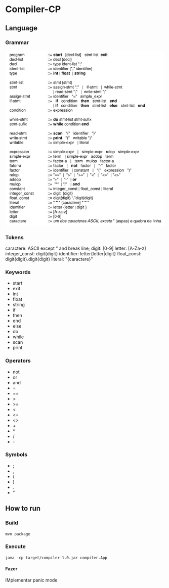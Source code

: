 # Compiler-CP

## Language 

### Grammar

![](doc/Grammar.png)

### Tokens

caractere: ASCII except " and break line;
digit: [0-9]
letter: [A-Za-z]
integer_const: digit{digit}
identifier: letter{letter|digit}
float_const: digit{digit}.digit{digit}
literal: "{caractere}"


### Keywords

* start
* exit
* int
* float
* string
* if
* then
* end
* else
* do
* while
* scan
* print

### Operators

* not
* or
* and
* =
* \==
* \>
* \>=
* <
* <=
* <>
* \+
* \*
* /
* \-
  
### Symbols

* ;
* ,
* (
* )
* .
* "

## How to run

### Build

    mvn package

### Execute

    java -cp target/compiler-1.0.jar compiler.App

#### Fazer

IMplementar panic mode
